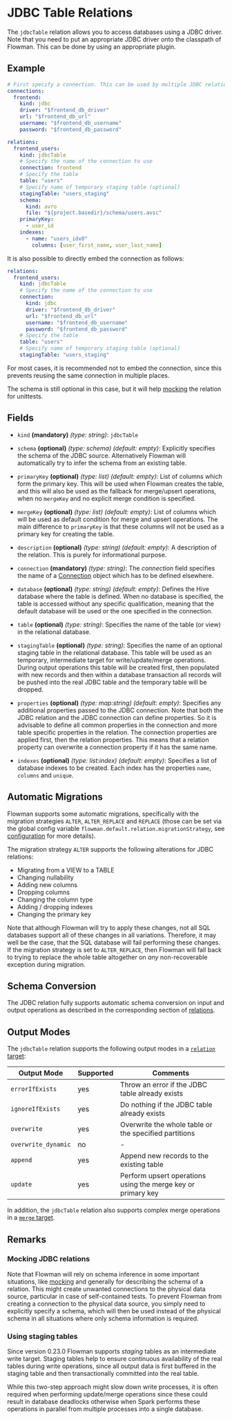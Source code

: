 # JDBC Table Relations

The `jdbcTable` relation allows you to access databases using a JDBC driver. Note that you need to put an appropriate JDBC
driver onto the classpath of Flowman. This can be done by using an appropriate plugin.


## Example

```yaml
# First specify a connection. This can be used by multiple JDBC relations
connections:
  frontend:
    kind: jdbc
    driver: "$frontend_db_driver"
    url: "$frontend_db_url"
    username: "$frontend_db_username"
    password: "$frontend_db_password"

relations:
  frontend_users:
    kind: jdbcTable
    # Specify the name of the connection to use
    connection: frontend
    # Specify the table
    table: "users"
    # Specify name of temporary staging table (optional)
    stagingTable: "users_staging"
    schema:
      kind: avro
      file: "${project.basedir}/schema/users.avsc"
    primaryKey:
      - user_id
    indexes:
      - name: "users_idx0"
        columns: [user_first_name, user_last_name]
```
It is also possible to directly embed the connection as follows:
```yaml
relations:
  frontend_users:
    kind: jdbcTable
    # Specify the name of the connection to use
    connection:
      kind: jdbc
      driver: "$frontend_db_driver"
      url: "$frontend_db_url"
      username: "$frontend_db_username"
      password: "$frontend_db_password"
    # Specify the table
    table: "users"
    # Specify name of temporary staging table (optional)
    stagingTable: "users_staging"
```
For most cases, it is recommended not to embed the connection, since this prevents reusing the same connection in
multiple places.

The schema is still optional in this case, but it will help [mocking](mock.md) the relation for unittests.


## Fields
 * `kind` **(mandatory)** *(type: string)*: `jdbcTable`
   
 * `schema` **(optional)** *(type: schema)* *(default: empty)*: 
 Explicitly specifies the schema of the JDBC source. Alternatively Flowman will automatically
 try to infer the schema from an existing table.

 * `primaryKey`  **(optional)** *(type: list)* *(default: empty)*:
List of columns which form the primary key. This will be used when Flowman creates the table, and this will also be used
as the fallback for merge/upsert operations, when no `mergeKey` and no explicit merge condition is specified.

 * `mergeKey`  **(optional)** *(type: list)* *(default: empty)*:
  List of columns which will be used as default condition for merge and upsert operations. The main difference to
 `primaryKey` is that these columns will not be used as a primary key for creating the table.
 
 * `description` **(optional)** *(type: string)* *(default: empty)*:
 A description of the relation. This is purely for informational purpose.
 
 * `connection` **(mandatory)** *(type: string)*:
 The *connection* field specifies the name of a [Connection](../connection/index.md)
 object which has to be defined elsewhere.
 
 * `database` **(optional)** *(type: string)* *(default: empty)*: 
 Defines the Hive database where the table is defined. When no database is specified, the
 table is accessed without any specific qualification, meaning that the default database
 will be used or the one specified in the connection.

 * `table` **(optional)** *(type: string)*:
 Specifies the name of the table (or view) in the relational database.

 * `stagingTable` **(optional)** *(type: string)*:
   Specifies the name of an optional staging table in the relational database. This table will be used as an 
temporary, intermediate target for write/update/merge operations. During output operations this table will be
created first, then populated with new records and then within a database transaction all records will be pushed into
the real JDBC table and the temporary table will be dropped.

 * `properties` **(optional)** *(type: map:string)* *(default: empty)*:
 Specifies any additional properties passed to the JDBC connection.  Note that both the JDBC
 relation and the JDBC connection can define properties. So it is advisable to define all
 common properties in the connection and more table specific properties in the relation.
 The connection properties are applied first, then the relation properties. This means that
 a relation property can overwrite a connection property if it has the same name.

 * `indexes` **(optional)** *(type: list:index)* *(default: empty)*:
   Specifies a list of database indexes to be created. Each index has the properties `name`, `columns` and `unique`.


## Automatic Migrations
Flowman supports some automatic migrations, specifically with the migration strategies `ALTER`, `ALTER_REPLACE`
and `REPLACE` (those can be set via the global config variable `flowman.default.relation.migrationStrategy`,
see [configuration](../../setup/config.md) for more details).

The migration strategy `ALTER` supports the following alterations for JDBC relations:
* Migrating from a VIEW to a TABLE
* Changing nullability
* Adding new columns
* Dropping columns
* Changing the column type
* Adding / dropping indexes
* Changing the primary key

Note that although Flowman will try to apply these changes, not all SQL databases support all of these changes in
all variations. Therefore, it may well be the case, that the SQL database will fail performing these changes. If
the migration strategy is set to `ALTER_REPLACE`, then Flowman will fall back to trying to replace the whole table
altogether on *any* non-recoverable exception during migration.


## Schema Conversion
The JDBC relation fully supports automatic schema conversion on input and output operations as described in the
corresponding section of [relations](index.md).


## Output Modes
The `jdbcTable` relation supports the following output modes in a [`relation` target](../target/relation.md):

| Output Mode         | Supported | Comments                                                     |
|---------------------|-----------|--------------------------------------------------------------|
| `errorIfExists`     | yes       | Throw an error if the JDBC table already exists              |
| `ignoreIfExists`    | yes       | Do nothing if the JDBC table already exists                  |
| `overwrite`         | yes       | Overwrite the whole table or the specified partitions        |
| `overwrite_dynamic` | no        | -                                                            |
| `append`            | yes       | Append new records to the existing table                     |
| `update`            | yes       | Perform upsert operations using the merge key or primary key |

In addition, the `jdbcTable` relation also supports complex merge operations in a [`merge` target](../target/merge.md).


## Remarks

### Mocking JDBC relations
Note that Flowman will rely on schema inference in some important situations, like [mocking](mock.md) and generally
for describing the schema of a relation. This might create unwanted connections to the physical data source,
particular in case of self-contained tests. To prevent Flowman from creating a connection to the physical data 
source, you simply need to explicitly specify a schema, which will then be used instead of the physical schema 
in all situations where only schema information is required.

### Using staging tables
Since version 0.23.0 Flowman supports *staging* tables as an intermediate write target. Staging tables help to
ensure continuous availability of the real tables during write operations, since all output data is first buffered
in the staging table and then transactionally committed into the real table. 

While this two-step approach might slow down write processes, it is often required when performing update/merge
operations since these could result in database deadlocks otherwise when Spark performs these operations in parallel
from multiple processes into a single database.
